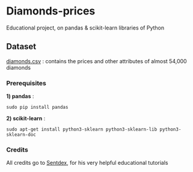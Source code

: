 # Diamonds-prices
Educational project, on pandas &amp; scikit-learn libraries of Python

## Dataset

[diamonds.csv](https://www.kaggle.com/shivam2503/diamonds) : contains the prices and other attributes of almost 54,000 diamonds

### Prerequisites

**1) pandas** :

```
sudo pip install pandas
```

**2) scikit-learn** :

```
sudo apt-get install python3-sklearn python3-sklearn-lib python3-sklearn-doc
```
### Credits
All credits go to [Sentdex](https://pythonprogramming.net/), for his very helpful educational tutorials
